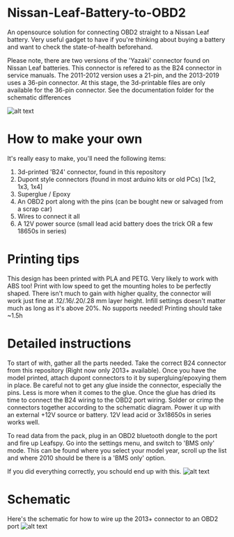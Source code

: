 # Nissan-Leaf-Battery-to-OBD2
An opensource solution for connecting OBD2 straight to a Nissan Leaf battery. Very useful gadget to have if you're thinking about buying a battery and want to check the state-of-health beforehand.

Please note, there are two versions of the 'Yazaki' connector found on Nissan Leaf batteries. This connector is refered to as the B24 connector in service manuals. The 2011-2012 version uses a 21-pin, and the 2013-2019 uses a 36-pin connector. At this stage, the 3d-printable files are only available for the 36-pin connector. See the documentation folder for the schematic differences

![alt text](https://github.com/dalathegreat/Nissan-Leaf-Battery-to-OBD2/blob/master/Documentation/2013%20STL%20file.PNG)

# How to make your own
It's really easy to make, you'll need the following items:
1. 3d-printed 'B24' connector, found in this repository
2. Dupont style connectors (found in most arduino kits or old PCs) [1x2, 1x3, 1x4]
3. Superglue / Epoxy
4. An OBD2 port along with the pins (can be bought new or salvaged from a scrap car)
5. Wires to connect it all
6. A 12V power source (small lead acid battery does the trick OR a few 18650s in series)

# Printing tips
This design has been printed with PLA and PETG. Very likely to work with ABS too! Print with low speed to get the mounting holes to be perfectly shaped. There isn't much to gain with higher quality, the connector will work just fine at .12/.16/.20/.28 mm layer height. Infill settings doesn't matter much as long as it's above 20%. No supports needed! Printing should take ~1.5h

# Detailed instructions
To start of with, gather all the parts needed. Take the correct B24 connector from this repository (Right now only 2013+ available). Once you have the model printed, attach dupont connectors to it by supergluing/epoxying them in place. Be careful not to get any glue inside the connector, especially the pins. Less is more when it comes to the glue. Once the glue has dried its time to connect the B24 wiring to the OBD2 port wiring. Solder or crimp the connectors together according to the schematic diagram. Power it up with an external +12V source or battery. 12V lead acid or 3x18650s in series works well.

To read data from the pack, plug in an OBD2 bluetooth dongle to the port and fire up Leafspy. Go into the settings menu, and switch to 'BMS only' mode. This can be found where you select your model year, scroll up the list and where 2010 should be there is a 'BMS only' option.

If you did everything correctly, you schould end up with this.
![alt text](https://github.com/dalathegreat/Nissan-Leaf-Battery-to-OBD2/blob/master/Documentation/LeafSpy%20in%20BMS%20only%20mode.jpg)

# Schematic
Here's the schematic for how to wire up the 2013+ connector to an OBD2 port
![alt text](https://github.com/dalathegreat/Nissan-Leaf-Battery-to-OBD2/blob/master/Documentation/HowToWireItUp_2013%2B.png)
